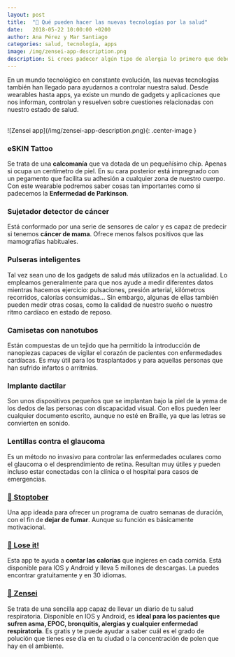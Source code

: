 ```yaml
---
layout: post
title:  "🤧 Qué pueden hacer las nuevas tecnologías por la salud"
date:   2018-05-22 10:00:00 +0200
author: Ana Pérez y Mar Santiago
categories: salud, tecnología, apps
image: /img/zensei-app-description.png
description: Si crees padecer algún tipo de alergia lo primero que debes hacer es acudir a tu médico de cabecera para confirmar el diagnóstico. Si el especialista lo considera oportuno, te indicará que debes,...
---
```


En un mundo tecnológico en constante evolución, las nuevas tecnologías también han llegado para ayudarnos a controlar nuestra salud. Desde wearables hasta apps, ya existe un mundo de gadgets y aplicaciones que nos informan, controlan y resuelven sobre cuestiones relacionadas con nuestro estado de salud.

<br>
![Zensei app](/img/zensei-app-description.png){: .center-image }
<br>

### **eSKIN Tattoo**

Se trata de una **calcomanía** que va dotada de un pequeñísimo chip. Apenas si ocupa un centímetro de piel. En su cara posterior está impregnado con un pegamento que facilita su adhesión a cualquier zona de nuestro cuerpo. Con este wearable podremos saber cosas tan importantes como si padecemos la **Enfermedad de Parkinson**.

### **Sujetador detector de cáncer**

Está conformado por una serie de sensores de calor y es capaz de predecir si tenemos **cáncer de mama**. Ofrece menos falsos positivos que las mamografías habituales.

### **Pulseras inteligentes**

Tal vez sean uno de los gadgets de salud más utilizados en la actualidad. Lo empleamos generalmente para que nos ayude a medir diferentes datos mientras hacemos ejercicio: pulsaciones, presión arterial, kilómetros recorridos, calorías consumidas… Sin embargo, algunas de ellas también pueden medir otras cosas, como la calidad de nuestro sueño o nuestro ritmo cardíaco en estado de reposo.

### **Camisetas con nanotubos**

Están compuestas de un tejido que ha permitido la introducción de nanopiezas capaces de vigilar el corazón de pacientes con enfermedades cardíacas. Es muy útil para los trasplantados y para aquellas personas que han sufrido infartos o arritmias.

### **Implante dactilar**

Son unos dispositivos pequeños que se implantan bajo la piel de la yema de los dedos de las personas con discapacidad visual. Con ellos pueden leer cualquier documento escrito, aunque no esté en Braille, ya que las letras se convierten en sonido.

### **Lentillas contra el glaucoma**

Es un método no invasivo para controlar las enfermedades oculares como el glaucoma o el desprendimiento de retina. Resultan muy útiles y pueden incluso estar conectadas con la clínica o el hospital para casos de emergencias.

### **[📱 Stoptober](https://www.nhs.uk/oneyou/stoptober/home#yGjxtKtuRDvxT8xQ.97)**

Una app ideada para ofrecer un programa de cuatro semanas de duración, con el fin de **dejar de fumar**. Aunque su función es básicamente motivacional.

### **[📱 Lose it!](https://www.loseit.com/)**

Esta app te ayuda a **contar las calorías** que ingieres en cada comida. Está disponible para IOS y Android y lleva 5 millones de descargas. La puedes encontrar gratuitamente y en 30 idiomas.


### **[📱 Zensei](https://zenseiapp.com)**

Se trata de una sencilla app capaz de llevar un diario de tu salud respiratoria. Disponible en IOS y Android, es **ideal para los pacientes que sufren asma, EPOC, bronquitis, alergias y cualquier enfermedad respiratoria**. Es gratis y te puede ayudar a saber cuál es el grado de polución que tienes ese día en tu ciudad o la concentración de polen que hay en el ambiente.

